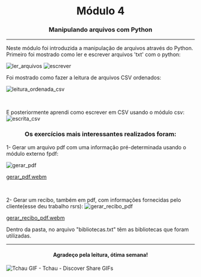<h1 align="center">Módulo 4</h1>
<h3 align="center">Manipulando arquivos com Python</h3>
<hr>

<p>Neste módulo foi introduzida a manipulação de arquivos através do Python.<br>
  Primeiro foi mostrado como ler e escrever arquivos 'txt' com o python:
  
![ler_arquivos](https://github.com/GabsPere/estudos/assets/142684077/ad405774-fd0a-4d6a-ae1b-4d5723515dd0)
![escrever](https://github.com/GabsPere/estudos/assets/142684077/00ad3f33-aee4-43a2-8663-e068a3854606)
</p>

<p>
Foi mostrado como fazer a leitura de arquivos CSV ordenados:
  
![leitura_ordenada_csv](https://github.com/GabsPere/estudos/assets/142684077/c7ab0975-da89-45f9-9b93-b76a6ad44339)

<br>

E posteriormente aprendi como escrever em CSV usando o módulo csv:
![escrita_csv](https://github.com/GabsPere/estudos/assets/142684077/d21e1b83-cebd-49d7-9485-e9e3aef756c1)
</p>
<div>
  <h3 align="center">Os exercícios mais interessantes realizados foram:</h3>
  <p>
  1- Gerar um arquivo pdf com uma informação pré-determinada usando o módulo externo fpdf:  
    
  ![gerar_pdf](https://github.com/GabsPere/estudos/assets/142684077/429a0fef-efe5-450e-b98b-04bb051ed19c)
  
[gerar_pdf.webm](https://github.com/GabsPere/estudos/assets/142684077/6c783800-43be-4ccf-8ec6-1fca79375183)


<br>

  2- Gerar um recibo, também em pdf, com informações fornecidas pelo cliente(esse deu trabalho rsrs):
![gerar_recibo_pdf](https://github.com/GabsPere/estudos/assets/142684077/734d3285-4891-4902-b2e5-a9462e004edd)

  
[gerar_recibo_pdf.webm](https://github.com/GabsPere/estudos/assets/142684077/3d2780dc-0078-4f11-a594-23bfe40c185c)

  </p>
</div>

<p>
  Dentro da pasta, no arquivo "bibliotecas.txt" têm as bibliotecas que foram utilizadas.
</p>
<hr>
<h4 align="center">Agradeço pela leitura, ótima semana!</h4>

![Tchau GIF - Tchau - Discover   Share GIFs](https://github.com/GabsPere/estudos/assets/142684077/f52ba3da-b260-4e69-9280-a7d4617522d3)



